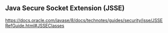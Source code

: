 ## Java Secure Socket Extension (JSSE) 

https://docs.oracle.com/javase/8/docs/technotes/guides/security/jsse/JSSERefGuide.html#JSSEClasses
